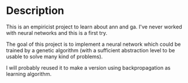 Description
===========

This is an empiricist project to learn about ann and ga. I've never worked with neural networks and this is a first try.

The goal of this project is to implement a neural network which could be trained by a genetic algorithm (with a sufficient abstraction level to be usable to solve many kind of problems).

I will probably reused it to make a version using backpropagation as learning algorithm.
